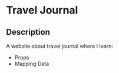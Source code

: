 # Travel Journal

## Description

A website about travel journal where I learn:
- Props
- Mapping Data
